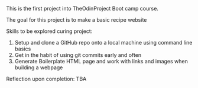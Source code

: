 This is the first project into TheOdinProject Boot camp course.

The goal for this project is to make a basic recipe website

Skills to be explored curing project:
1. Setup and clone a GitHub repo onto a local machine using command line basics
2. Get in the habit of using git commits early and often
3. Generate Boilerplate HTML page and work with links and images when building a webpage

Reflection upon completion:
TBA

